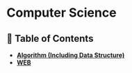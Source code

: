 # Computer Science

## :memo: Table of Contents
- [**Algorithm (Including Data Structure)**](https://github.com/lsw6684/ComputerScience/tree/master/ALGORITHM%-Including%Data%Structure-)
- [**WEB**](https://github.com/lsw6684/ComputerScience/tree/master/WEB)